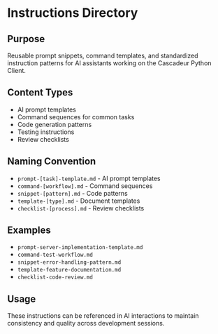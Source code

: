 # Instructions Directory

## Purpose
Reusable prompt snippets, command templates, and standardized instruction patterns for AI assistants working on the Cascadeur Python Client.

## Content Types
- AI prompt templates
- Command sequences for common tasks
- Code generation patterns
- Testing instructions
- Review checklists

## Naming Convention
- `prompt-[task]-template.md` - AI prompt templates
- `command-[workflow].md` - Command sequences
- `snippet-[pattern].md` - Code patterns
- `template-[type].md` - Document templates
- `checklist-[process].md` - Review checklists

## Examples
- `prompt-server-implementation-template.md`
- `command-test-workflow.md`
- `snippet-error-handling-pattern.md`
- `template-feature-documentation.md`
- `checklist-code-review.md`

## Usage
These instructions can be referenced in AI interactions to maintain consistency and quality across development sessions.